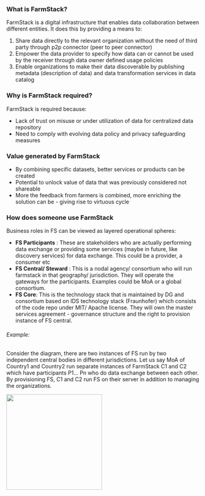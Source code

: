 ### What is FarmStack?
FarmStack is a digital infrastructure that enables data collaboration between different entities. It does this by providing a means to:
1. Share data directly to the relevant organization without the need of third party through p2p connector (peer to peer connector) 
2. Empower the data provider to specify how data can or cannot be used by the receiver through data owner defined usage policies
3. Enable organizations to make their data discoverable by publishing metadata (description of data) and data transformation services in data catalog

### Why is FarmStack required?
FarmStack is required because:
*  Lack of trust on misuse or under utilization of data for centralized data repository
*  Need to comply with evolving data policy and privacy safeguarding measures

### Value generated by FarmStack
* By combining specific datasets, better services or products can be created
* Potential to unlock value of data that was previously considered not shareable
* More the feedback from farmers is combined, more enriching the solution can be - giving rise to virtuous cycle

### How does someone use FarmStack

Business roles in FS can be viewed as layered operational spheres:
* __FS Participants__ : These are stakeholders who are actually performing data exchange or providing some services (maybe in future, like discovery services) for data exchange. This could be a provider, a consumer etc
* __FS Central/ Steward__ : This is a nodal agency/ consortium who will run farmstack in that geography/ jurisdiction. They will operate the gateways for the participants. Examples could be MoA or a global consortium.
* __FS Core__: This is the technology stack that is maintained by DG and consortium based on IDS technology stack (Fraunhofer) which consists of the code repo under MIT/ Apache license. They will own the master services agreement - governance structure and the right to provision instance of FS central.

###### Example:
Consider the diagram, there are two instances of FS run by two independent central bodies in different jurisdictions. Let us say MoA of Country1 and Country2 run separate instances of FarmStack C1 and C2 which have participants P1… Pn who do data exchange between each other. By provisioning FS, C1 and C2 run FS on their server in addition to managing the organizations.

<img src="FS_core-BD.png"  height="250">
